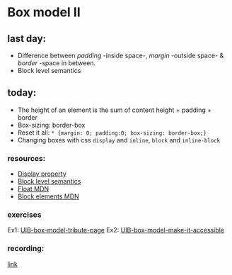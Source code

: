 # Box model II

## last day:

- Difference between *padding* -inside space-, *margin* -outside space- & *border* -space in between.
- Block level semantics

## today:

- The height of an element is the sum of content height + padding + border
- Box-sizing: border-box
- Reset it all: `* {margin: 0; padding:0; box-sizing: border-box;}`
- Changing boxes with css `display` and `inline`, `block` and `inline-block`

### resources:

- [Display property](https://www.w3schools.com/cssref/pr_class_display.php)
- [Block level semantics](https://developer.mozilla.org/en-US/docs/Web/HTML/Element)
- [Float MDN](https://developer.mozilla.org/en-US/docs/Web/CSS/float)
- [Block elements MDN](https://developer.mozilla.org/en-US/docs/Web/HTML/Block-level_elements)

### exercises

Ex1: [UIB-box-model-tribute-page](https://classroom.github.com/a/6sxqe09L)
Ex2: [UIB-box-model-make-it-accessible](https://classroom.github.com/a/F4Hjzqua)

### recording:

[link](https://us02web.zoom.us/rec/share/xTAYnBuKWFExVM3r1RSRAfqLwYKZnFUE9aWamCf_Pp6TXoIca5S0EqFwPyOEQh7E.HHs5TkSlS-nPQa4k)